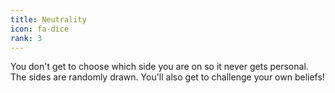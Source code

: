 ```yaml
---
title: Neutrality
icon: fa-dice
rank: 3
---
```

You don't get to choose which side you are on so it never gets personal. The sides are randomly drawn. You'll also get to challenge your own beliefs!
